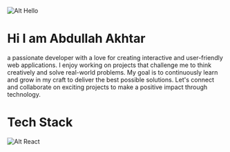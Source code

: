 ![Alt Hello](https://raw.githubusercontent.com/alansmathew/alansmathew/master/lang.gif)

# Hi I am Abdullah Akhtar 
a passionate developer with a love for creating interactive and user-friendly web applications. I enjoy working on projects that challenge me to think creatively and solve real-world problems. My goal is to continuously learn and grow in my craft to deliver the best possible solutions. Let's connect and collaborate on exciting projects to make a positive impact through technology.

# Tech Stack 

![Alt React]([https://raw.githubusercontent.com/alansmathew/alansmathew/master/lang.gif](https://camo.githubusercontent.com/97348eb331d174e4a8bcf9508e5444aa455d3b48058af01e61f2bb137fdae541/68747470733a2f2f6769746875622d726561646d652d73746174732e76657263656c2e6170702f6170692f746f702d6c616e67732f3f757365726e616d653d7175616e74616d62797465267468656d653d746f6b796f6e6967687426686964655f626f726465723d66616c736526696e636c7564655f616c6c5f636f6d6d6974733d7472756526636f756e745f707269766174653d74727565266c61796f75743d636f6d70616374)https://camo.githubusercontent.com/97348eb331d174e4a8bcf9508e5444aa455d3b48058af01e61f2bb137fdae541/68747470733a2f2f6769746875622d726561646d652d73746174732e76657263656c2e6170702f6170692f746f702d6c616e67732f3f757365726e616d653d7175616e74616d62797465267468656d653d746f6b796f6e6967687426686964655f626f726465723d66616c736526696e636c7564655f616c6c5f636f6d6d6974733d7472756526636f756e745f707269766174653d74727565266c61796f75743d636f6d70616374)
